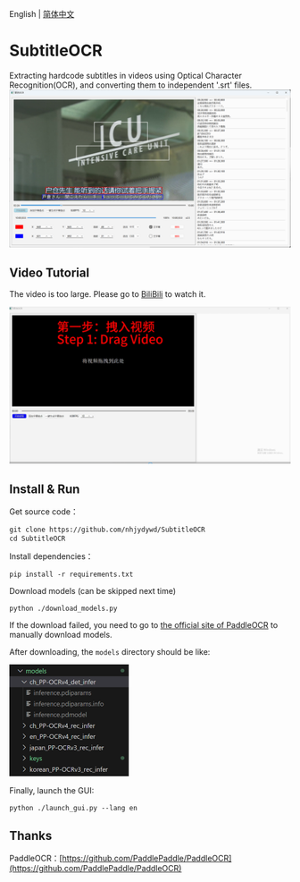 English | [简体中文](README.md)

# SubtitleOCR

Extracting hardcode subtitles in videos using Optical Character Recognition(OCR), and converting them to independent '.srt' files.
<img src="docs/gui.png" alt="gui" style="max-height: 300px;">


## Video Tutorial
The video is too large. Please go to [BiliBili](https://www.bilibili.com/video/BV1dJ2rYPEKP/) to watch it.

<img src="docs/tutorial.png" alt="tutorial" style="max-height: 300px;">

## Install & Run
Get source code：
```
git clone https://github.com/nhjydywd/SubtitleOCR
cd SubtitleOCR
```

Install dependencies：
```
pip install -r requirements.txt
```

Download models (can be skipped next time)
```
python ./download_models.py
```
If the download failed, you need to go to [the official site of PaddleOCR](https://paddlepaddle.github.io/PaddleOCR/main/ppocr/model_list.html) to manually download models.

After downloading, the `models` directory should be like:

<img src="docs/models.png" alt="models" style="max-height: 200px;">


Finally, launch the GUI:
```
python ./launch_gui.py --lang en
```





## Thanks
PaddleOCR：[https://github.com/PaddlePaddle/PaddleOCR](https://github.com/PaddlePaddle/PaddleOCR)